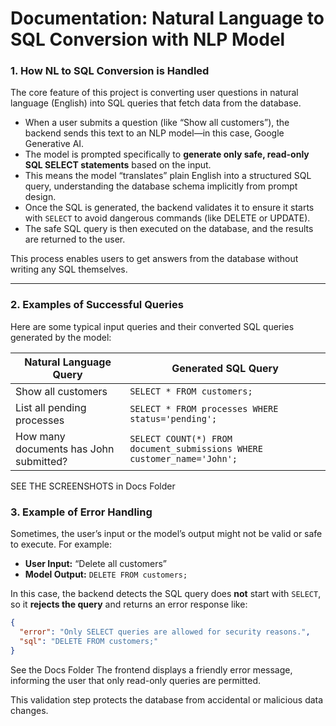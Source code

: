 

# Documentation: Natural Language to SQL Conversion with NLP Model

### 1. How NL to SQL Conversion is Handled

The core feature of this project is converting user questions in natural language (English) into SQL queries that fetch data from the database.

* When a user submits a question (like “Show all customers”), the backend sends this text to an NLP model—in this case, Google Generative AI.
* The model is prompted specifically to **generate only safe, read-only SQL SELECT statements** based on the input.
* This means the model “translates” plain English into a structured SQL query, understanding the database schema implicitly from prompt design.
* Once the SQL is generated, the backend validates it to ensure it starts with `SELECT` to avoid dangerous commands (like DELETE or UPDATE).
* The safe SQL query is then executed on the database, and the results are returned to the user.

This process enables users to get answers from the database without writing any SQL themselves.

---

### 2. Examples of Successful Queries

Here are some typical input queries and their converted SQL queries generated by the model:

| Natural Language Query                 | Generated SQL Query                                                     |
| -------------------------------------- | ----------------------------------------------------------------------- |
| Show all customers                     | `SELECT * FROM customers;`                                              |
| List all pending processes             | `SELECT * FROM processes WHERE status='pending';`                       |
| How many documents has John submitted? | `SELECT COUNT(*) FROM document_submissions WHERE customer_name='John';` |

SEE THE SCREENSHOTS 
in Docs Folder

### 3. Example of Error Handling

Sometimes, the user’s input or the model’s output might not be valid or safe to execute. For example:

* **User Input:** “Delete all customers”
* **Model Output:** `DELETE FROM customers;`

In this case, the backend detects the SQL query does **not** start with `SELECT`, so it **rejects the query** and returns an error response like:

```json
{
  "error": "Only SELECT queries are allowed for security reasons.",
  "sql": "DELETE FROM customers;"
}
```
See the Docs Folder
The frontend displays a friendly error message, informing the user that only read-only queries are permitted.

This validation step protects the database from accidental or malicious data changes.



